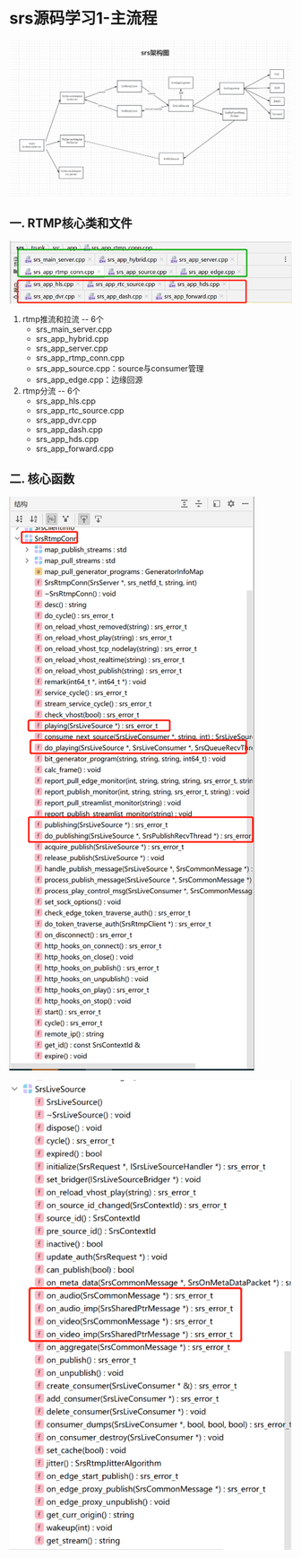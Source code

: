 # srs源码学习1-主流程
![](.images/4db0b626.png)
## 一. RTMP核心类和文件
![](.images/5acb398e.png)
1. rtmp推流和拉流 -- 6个
   - srs_main_server.cpp
   - srs_app_hybrid.cpp
   - srs_app_server.cpp
   - srs_app_rtmp_conn.cpp
   - srs_app_source.cpp：source与consumer管理
   - srs_app_edge.cpp：边缘回源
2. rtmp分流 -- 6个
   - srs_app_hls.cpp
   - srs_app_rtc_source.cpp
   - srs_app_dvr.cpp
   - srs_app_dash.cpp
   - srs_app_hds.cpp
   - srs_app_forward.cpp
   


## 二. 核心函数
![](.images/61a63c1e.png)

![](.images/ef347d4e.png)




